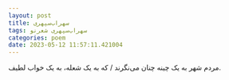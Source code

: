 ```yaml
---
layout: post
title: سهراب‌سپهری
tags: سهراب‌سپهری شعر‌نو
categories: poem
date: 2023-05-12 11:57:11.421004
---
```


مردم شهر به یک چینه چنان می‌نگرند / که به یک شعله، به یک خواب لطیف.
